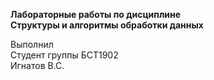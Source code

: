 **Лабораторные работы по дисциплине** <br>
**Структуры и алгоритмы обработки данных**

Выполнил<br>
Студент группы БСТ1902<br>
Игнатов В.С.<br>

